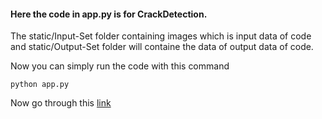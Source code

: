 #### Here the code in app.py is for CrackDetection.

The static/Input-Set folder containing images which is input data of code and static/Output-Set folder will containe the data of output data of code.

Now you can simply run the code with this command 

```
python app.py
```
Now go through this [link](localhost:5050)
